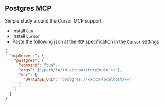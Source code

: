 ## Postgres MCP

Simple study around the Cursor MCP support.

- Install `Bun`
- Install `Cursor`
- Paste the following json at the `MCP` specification in the `Cursor` settings

```json
{
  "mcpServers": {
    "postgres": {
      "command": "bun",
      "args": ["/path/to/this/repository/main.ts"],
      "env": {
        "DATABASE_URL": "postgres://xx:xx@localhost/xx"
      }
    }
  }
}
```
